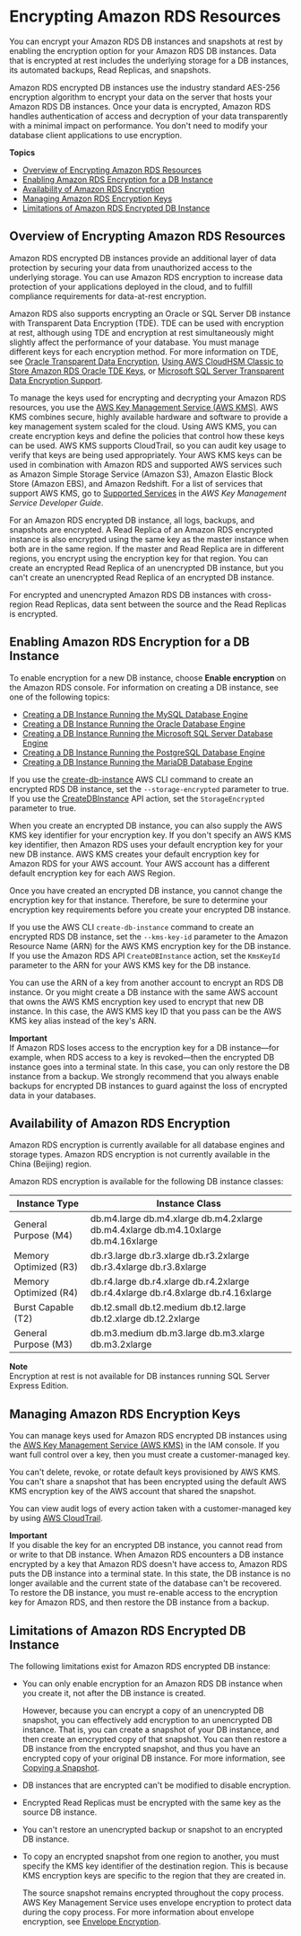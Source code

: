 # Encrypting Amazon RDS Resources<a name="Overview.Encryption"></a>

You can encrypt your Amazon RDS DB instances and snapshots at rest by enabling the encryption option for your Amazon RDS DB instances\. Data that is encrypted at rest includes the underlying storage for a DB instances, its automated backups, Read Replicas, and snapshots\.

Amazon RDS encrypted DB instances use the industry standard AES\-256 encryption algorithm to encrypt your data on the server that hosts your Amazon RDS DB instances\. Once your data is encrypted, Amazon RDS handles authentication of access and decryption of your data transparently with a minimal impact on performance\. You don't need to modify your database client applications to use encryption\. 

**Topics**
+ [Overview of Encrypting Amazon RDS Resources](#Overview.Encryption.Overview)
+ [Enabling Amazon RDS Encryption for a DB Instance](#Overview.Encryption.Enabling)
+ [Availability of Amazon RDS Encryption](#Overview.Encryption.Availability)
+ [Managing Amazon RDS Encryption Keys](#Overview.Encryption.Keys)
+ [Limitations of Amazon RDS Encrypted DB Instance](#Overview.Encryption.Limitations)

## Overview of Encrypting Amazon RDS Resources<a name="Overview.Encryption.Overview"></a>

Amazon RDS encrypted DB instances provide an additional layer of data protection by securing your data from unauthorized access to the underlying storage\. You can use Amazon RDS encryption to increase data protection of your applications deployed in the cloud, and to fulfill compliance requirements for data\-at\-rest encryption\.

Amazon RDS also supports encrypting an Oracle or SQL Server DB instance with Transparent Data Encryption \(TDE\)\. TDE can be used with encryption at rest, although using TDE and encryption at rest simultaneously might slightly affect the performance of your database\. You must manage different keys for each encryption method\. For more information on TDE, see [Oracle Transparent Data Encryption](Appendix.Oracle.Options.AdvSecurity.md), [Using AWS CloudHSM Classic to Store Amazon RDS Oracle TDE Keys](Appendix.OracleCloudHSM.md), or [Microsoft SQL Server Transparent Data Encryption Support](Appendix.SQLServer.Options.TDE.md)\.

To manage the keys used for encrypting and decrypting your Amazon RDS resources, you use the [AWS Key Management Service \(AWS KMS\)](http://docs.aws.amazon.com/kms/latest/developerguide/)\. AWS KMS combines secure, highly available hardware and software to provide a key management system scaled for the cloud\. Using AWS KMS, you can create encryption keys and define the policies that control how these keys can be used\. AWS KMS supports CloudTrail, so you can audit key usage to verify that keys are being used appropriately\. Your AWS KMS keys can be used in combination with Amazon RDS and supported AWS services such as Amazon Simple Storage Service \(Amazon S3\), Amazon Elastic Block Store \(Amazon EBS\), and Amazon Redshift\. For a list of services that support AWS KMS, go to [Supported Services](http://docs.aws.amazon.com/kms/latest/developerguide/services.html) in the *AWS Key Management Service Developer Guide*\.

For an Amazon RDS encrypted DB instance, all logs, backups, and snapshots are encrypted\. A Read Replica of an Amazon RDS encrypted instance is also encrypted using the same key as the master instance when both are in the same region\. If the master and Read Replica are in different regions, you encrypt using the encryption key for that region\. You can create an encrypted Read Replica of an unencrypted DB instance, but you can't create an unencrypted Read Replica of an encrypted DB instance\.

For encrypted and unencrypted Amazon RDS DB instances with cross\-region Read Replicas, data sent between the source and the Read Replicas is encrypted\.

## Enabling Amazon RDS Encryption for a DB Instance<a name="Overview.Encryption.Enabling"></a>

To enable encryption for a new DB instance, choose **Enable encryption** on the Amazon RDS console\. For information on creating a DB instance, see one of the following topics:
+ [Creating a DB Instance Running the MySQL Database Engine](USER_CreateInstance.md)
+ [Creating a DB Instance Running the Oracle Database Engine](USER_CreateOracleInstance.md)
+ [Creating a DB Instance Running the Microsoft SQL Server Database Engine](USER_CreateMicrosoftSQLServerInstance.md)
+ [Creating a DB Instance Running the PostgreSQL Database Engine](USER_CreatePostgreSQLInstance.md)
+ [Creating a DB Instance Running the MariaDB Database Engine](USER_CreateMariaDBInstance.md)

If you use the [create\-db\-instance](http://docs.aws.amazon.com/cli/latest/reference/rds/create-db-instance.html) AWS CLI command to create an encrypted RDS DB instance, set the `--storage-encrypted` parameter to true\. If you use the [CreateDBInstance](http://docs.aws.amazon.com/AmazonRDS/latest/APIReference/API_CreateDBInstance.html) API action, set the `StorageEncrypted` parameter to true\.

When you create an encrypted DB instance, you can also supply the AWS KMS key identifier for your encryption key\. If you don't specify an AWS KMS key identifier, then Amazon RDS uses your default encryption key for your new DB instance\. AWS KMS creates your default encryption key for Amazon RDS for your AWS account\. Your AWS account has a different default encryption key for each AWS Region\.

Once you have created an encrypted DB instance, you cannot change the encryption key for that instance\. Therefore, be sure to determine your encryption key requirements before you create your encrypted DB instance\.

If you use the AWS CLI `create-db-instance` command to create an encrypted RDS DB instance, set the `--kms-key-id` parameter to the Amazon Resource Name \(ARN\) for the AWS KMS encryption key for the DB instance\. If you use the Amazon RDS API `CreateDBInstance` action, set the `KmsKeyId` parameter to the ARN for your AWS KMS key for the DB instance\.

You can use the ARN of a key from another account to encrypt an RDS DB instance\. Or you might create a DB instance with the same AWS account that owns the AWS KMS encryption key used to encrypt that new DB instance\. In this case, the AWS KMS key ID that you pass can be the AWS KMS key alias instead of the key's ARN\.

**Important**  
If Amazon RDS loses access to the encryption key for a DB instance—for example, when RDS access to a key is revoked—then the encrypted DB instance goes into a terminal state\. In this case, you can only restore the DB instance from a backup\. We strongly recommend that you always enable backups for encrypted DB instances to guard against the loss of encrypted data in your databases\.

## Availability of Amazon RDS Encryption<a name="Overview.Encryption.Availability"></a>

Amazon RDS encryption is currently available for all database engines and storage types\. Amazon RDS encryption is not currently available in the China \(Beijing\) region\.

Amazon RDS encryption is available for the following DB instance classes:


| Instance Type | Instance Class | 
| --- | --- | 
| General Purpose \(M4\) |  db\.m4\.large db\.m4\.xlarge db\.m4\.2xlarge db\.m4\.4xlarge db\.m4\.10xlarge db\.m4\.16xlarge  | 
| Memory Optimized \(R3\) |  db\.r3\.large db\.r3\.xlarge db\.r3\.2xlarge db\.r3\.4xlarge db\.r3\.8xlarge  | 
| Memory Optimized \(R4\) |  db\.r4\.large db\.r4\.xlarge db\.r4\.2xlarge db\.r4\.4xlarge db\.r4\.8xlarge db\.r4\.16xlarge  | 
| Burst Capable \(T2\) |  db\.t2\.small db\.t2\.medium db\.t2\.large db\.t2\.xlarge db\.t2\.2xlarge  | 
| General Purpose \(M3\) |  db\.m3\.medium db\.m3\.large db\.m3\.xlarge db\.m3\.2xlarge  | 

**Note**  
Encryption at rest is not available for DB instances running SQL Server Express Edition\.   

## Managing Amazon RDS Encryption Keys<a name="Overview.Encryption.Keys"></a>

You can manage keys used for Amazon RDS encrypted DB instances using the [AWS Key Management Service \(AWS KMS\)](http://docs.aws.amazon.com/kms/latest/developerguide/) in the IAM console\. If you want full control over a key, then you must create a customer\-managed key\.

You can't delete, revoke, or rotate default keys provisioned by AWS KMS\. You can't share a snapshot that has been encrypted using the default AWS KMS encryption key of the AWS account that shared the snapshot\.

You can view audit logs of every action taken with a customer\-managed key by using [AWS CloudTrail](http://docs.aws.amazon.com/awscloudtrail/latest/userguide/)\.

**Important**  
If you disable the key for an encrypted DB instance, you cannot read from or write to that DB instance\. When Amazon RDS encounters a DB instance encrypted by a key that Amazon RDS doesn't have access to, Amazon RDS puts the DB instance into a terminal state\. In this state, the DB instance is no longer available and the current state of the database can't be recovered\. To restore the DB instance, you must re\-enable access to the encryption key for Amazon RDS, and then restore the DB instance from a backup\.

## Limitations of Amazon RDS Encrypted DB Instance<a name="Overview.Encryption.Limitations"></a>

The following limitations exist for Amazon RDS encrypted DB instance:
+ You can only enable encryption for an Amazon RDS DB instance when you create it, not after the DB instance is created\.

  However, because you can encrypt a copy of an unencrypted DB snapshot, you can effectively add encryption to an unencrypted DB instance\. That is, you can create a snapshot of your DB instance, and then create an encrypted copy of that snapshot\. You can then restore a DB instance from the encrypted snapshot, and thus you have an encrypted copy of your original DB instance\. For more information, see [Copying a Snapshot](USER_CopySnapshot.md)\.
+ DB instances that are encrypted can't be modified to disable encryption\.
+ Encrypted Read Replicas must be encrypted with the same key as the source DB instance\.
+ You can't restore an unencrypted backup or snapshot to an encrypted DB instance\.
+ To copy an encrypted snapshot from one region to another, you must specify the KMS key identifier of the destination region\. This is because KMS encryption keys are specific to the region that they are created in\.

   The source snapshot remains encrypted throughout the copy process\. AWS Key Management Service uses envelope encryption to protect data during the copy process\. For more information about envelope encryption, see [ Envelope Encryption](http://docs.aws.amazon.com/kms/latest/developerguide/concepts.html#enveloping)\.